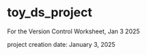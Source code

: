 # toy_ds_project
For the Version Control Worksheet, Jan 3 2025

project creation date: January 3, 2025
